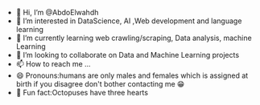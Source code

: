 - 👋 Hi, I’m @AbdoElwahdh
- 👀 I’m interested in DataScience, AI ,Web development and language learning 
- 🌱 I’m currently learning web crawling/scraping, Data analysis, machine Learning 
- 💞️ I’m looking to collaborate on Data and Machine Learning projects
- 📫 How to reach me ...
- 😄 Pronouns:humans are only males and females which is assigned at birth if you disagree don't bother contacting me 😁
- 🐙 Fun fact:Octopuses have three hearts 

<!---
AbdoElwahdh/AbdoElwahdh is a ✨ special ✨ repository because its `README.md` (this file) appears on your GitHub profile.
You can click the Preview link to take a look at your changes.
--->
